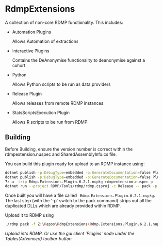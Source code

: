 # RdmpExtensions
A collection of non-core RDMP functionality.
This includes:

* Automation Plugins

    Allows Automation of extractions

* Interactive Plugins

    Contains the DeAnonymise functionality to deanonymise against a cohort

* Python

    Allows Python scripts to be run as data providers

* Release Plugin

    Allows releases from remote RDMP instances
    
* StatsScriptsExecution Plugin
    
    Allows R scripts to be run from RDMP

## Building

Before Building, ensure the version number is correct within the rdmpextension.nuspec and SharedAssemblyInfo.cs
 file.

You can build this plugin ready for upload to an RDMP instance using:

```bash
dotnet publish -p:DebugType=embedded -p:GenerateDocumentation=false Plugin/windows/windows.csproj -c Release -o p/windows
dotnet publish -p:DebugType=embedded -p:GenerateDocumentation=false Plugin/main/main.csproj -c Release -o p/main
7z a -tzip Rdmp.Extensions.Plugin.6.2.1.nupkg rdmpextension.nuspec p
dotnet run --project RDMP/Tools/rdmp/rdmp.csproj -c Release -- pack -p --file Rdmp.Extensions.Plugin.6.2.1.nupkg --dir yaml
```

Once built you will have a file called ` Rdmp.Extensions.Plugin.6.2.1.nupkg`. The last step (with the '-p' switch to the pack command) strips out all the duplicated DLLs which are already provided within RDMP.

Upload it to RDMP using

```bash
./rdmp pack -f Z:\Repos\RdmpExtensions\Rdmp.Extensions.Plugin.6.2.1.nupkg
```
_Upload into RDMP. Or use the gui client 'Plugins' node under the Tables(Advanced) toolbar button_
